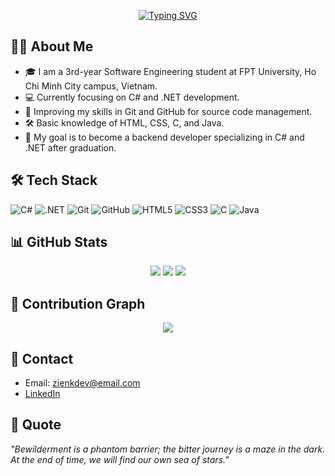 <!-- Banner or Typing SVG -->
<p align="center">
  <a href="https://git.io/typing-svg"><img src="https://readme-typing-svg.herokuapp.com?font=Consolas&weight=900&pause=1000&color=46F7A4&background=000000DB&center=true&vCenter=true&width=435&lines=Hello%2C+I'm+ZienK!;Welcome+to+my+GitHub+Profile!" alt="Typing SVG" /></a>
</p>

## 👨‍💻 About Me
- 🎓 I am a 3rd-year Software Engineering student at FPT University, Ho Chi Minh City campus, Vietnam.
- 💻 Currently focusing on C# and .NET development.
- 🌱 Improving my skills in Git and GitHub for source code management.
- 🛠️ Basic knowledge of HTML, CSS, C, and Java.
- 🚀 My goal is to become a backend developer specializing in C# and .NET after graduation.

## 🛠️ Tech Stack
![C#](https://img.shields.io/badge/C%23-239120?style=for-the-badge&logo=c-sharp&logoColor=white)
![.NET](https://img.shields.io/badge/.NET-512BD4?style=for-the-badge&logo=dotnet&logoColor=white)
![Git](https://img.shields.io/badge/Git-F05032?style=for-the-badge&logo=git&logoColor=white)
![GitHub](https://img.shields.io/badge/GitHub-181717?style=for-the-badge&logo=github&logoColor=white)
![HTML5](https://img.shields.io/badge/HTML5-E34F26?style=for-the-badge&logo=html5&logoColor=white)
![CSS3](https://img.shields.io/badge/CSS3-1572B6?style=for-the-badge&logo=css3&logoColor=white)
![C](https://img.shields.io/badge/C-00599C?style=for-the-badge&logo=c&logoColor=white)
![Java](https://img.shields.io/badge/Java-ED8B00?style=for-the-badge&logo=java&logoColor=white)

## 📊 GitHub Stats
<p align="center">
  <img src="https://github-readme-stats.vercel.app/api?username=zienk&show_icons=true&theme=radical" />
  <img src="https://streak-stats.demolab.com?user=zienk&theme=vue&hide_border=true" />
  <img src="https://github-readme-stats.vercel.app/api/top-langs/?username=zienk&layout=compact&theme=radical" />
</p>

## 🐍 Contribution Graph
<p align="center">
  <img src="https://github-contribution-graph.ez4o.com/?username=zienk&theme=dracula" />
</p>

## 🤝 Contact
- Email: zienkdev@email.com
- [LinkedIn](#) <!-- Add your LinkedIn link here -->

## 💭 Quote
_"Bewilderment is a phantom barrier; the bitter journey is a maze in the dark. At the end of time, we will find our own sea of stars."_
